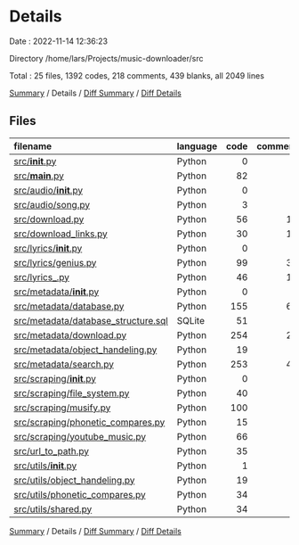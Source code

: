 # Details

Date : 2022-11-14 12:36:23

Directory /home/lars/Projects/music-downloader/src

Total : 25 files,  1392 codes, 218 comments, 439 blanks, all 2049 lines

[Summary](results.md) / Details / [Diff Summary](diff.md) / [Diff Details](diff-details.md)

## Files
| filename | language | code | comment | blank | total |
| :--- | :--- | ---: | ---: | ---: | ---: |
| [src/__init__.py](/src/__init__.py) | Python | 0 | 0 | 1 | 1 |
| [src/__main__.py](/src/__main__.py) | Python | 82 | 3 | 26 | 111 |
| [src/audio/__init__.py](/src/audio/__init__.py) | Python | 0 | 0 | 1 | 1 |
| [src/audio/song.py](/src/audio/song.py) | Python | 3 | 0 | 1 | 4 |
| [src/download.py](/src/download.py) | Python | 56 | 11 | 18 | 85 |
| [src/download_links.py](/src/download_links.py) | Python | 30 | 11 | 15 | 56 |
| [src/lyrics/__init__.py](/src/lyrics/__init__.py) | Python | 0 | 0 | 1 | 1 |
| [src/lyrics/genius.py](/src/lyrics/genius.py) | Python | 99 | 38 | 35 | 172 |
| [src/lyrics_.py](/src/lyrics_.py) | Python | 46 | 19 | 23 | 88 |
| [src/metadata/__init__.py](/src/metadata/__init__.py) | Python | 0 | 0 | 1 | 1 |
| [src/metadata/database.py](/src/metadata/database.py) | Python | 155 | 61 | 38 | 254 |
| [src/metadata/database_structure.sql](/src/metadata/database_structure.sql) | SQLite | 51 | 0 | 6 | 57 |
| [src/metadata/download.py](/src/metadata/download.py) | Python | 254 | 24 | 63 | 341 |
| [src/metadata/object_handeling.py](/src/metadata/object_handeling.py) | Python | 19 | 0 | 6 | 25 |
| [src/metadata/search.py](/src/metadata/search.py) | Python | 253 | 40 | 72 | 365 |
| [src/scraping/__init__.py](/src/scraping/__init__.py) | Python | 0 | 0 | 1 | 1 |
| [src/scraping/file_system.py](/src/scraping/file_system.py) | Python | 40 | 0 | 18 | 58 |
| [src/scraping/musify.py](/src/scraping/musify.py) | Python | 100 | 2 | 35 | 137 |
| [src/scraping/phonetic_compares.py](/src/scraping/phonetic_compares.py) | Python | 15 | 0 | 8 | 23 |
| [src/scraping/youtube_music.py](/src/scraping/youtube_music.py) | Python | 66 | 2 | 19 | 87 |
| [src/url_to_path.py](/src/url_to_path.py) | Python | 35 | 6 | 18 | 59 |
| [src/utils/__init__.py](/src/utils/__init__.py) | Python | 1 | 1 | 1 | 3 |
| [src/utils/object_handeling.py](/src/utils/object_handeling.py) | Python | 19 | 0 | 6 | 25 |
| [src/utils/phonetic_compares.py](/src/utils/phonetic_compares.py) | Python | 34 | 0 | 15 | 49 |
| [src/utils/shared.py](/src/utils/shared.py) | Python | 34 | 0 | 11 | 45 |

[Summary](results.md) / Details / [Diff Summary](diff.md) / [Diff Details](diff-details.md)